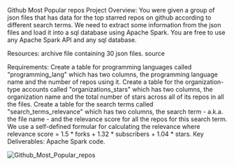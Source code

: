 Github Most Popular repos
Project Overview:
You were given a group of json files that has data for the top starred repos on github according to different search terms. We need to extract some information from the json files and load it into a sql database using Apache Spark. You are free to use any Apache Spark API and any sql database.

Resources:
archive file containing 30 json files. source

Requirements:
Create a table for programming languages called "programming_lang" which has two columns, the programming language name and the number of repos using it.
Create a table for the organization-type accounts called "organizations_stars" which has two columns, the organization name and the total number of stars across all of its repos in all the files.
Create a table for the search terms called "search_terms_relevance" which has two columns, the search term - a.k.a. the file name - and the relevance score for all the repos for this search term. We use a self-defined formular for calculating the relevance where relevance score = 1.5 * forks + 1.32 * subscribers + 1.04 * stars.
Key Deliverables:
Apache Spark code.

![Github_Most_Popular_repos](https://github.com/user-attachments/assets/6accdb3e-56e5-4605-bfb5-d9b3bb5d9eb1)
